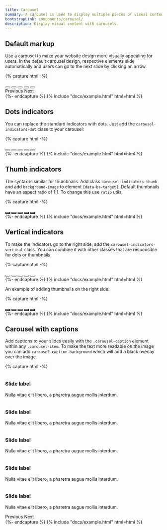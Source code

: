 ```yaml
---
title: Carousel
summary: A carousel is used to display multiple pieces of visual content without taking up too much space. Carousels eliminate the need to scroll down the page to see all content and are a popular method of displaying marketing information.
bootstrapLink: components/carousel/
description: Display visual content with carousels.
---
```


## Default markup

Use a carousel to make your website design more visually appealing for users. In the default carousel design, respective elements slide automatically and users can go to the next slide by clicking an arrow.

{% capture html -%}
<div id="carousel-sample" class="carousel slide" data-bs-ride="carousel">
  <div class="carousel-indicators">
    <button
      type="button"
      data-bs-target="#carousel-sample"
      data-bs-slide-to="0"
      class="active"
    ></button>
    <button type="button" data-bs-target="#carousel-sample" data-bs-slide-to="1"></button>
    <button type="button" data-bs-target="#carousel-sample" data-bs-slide-to="2"></button>
    <button type="button" data-bs-target="#carousel-sample" data-bs-slide-to="3"></button>
    <button type="button" data-bs-target="#carousel-sample" data-bs-slide-to="4"></button>
  </div>
  <div class="carousel-inner">
    <div class="carousel-item active">
      <img
        class="d-block w-100"
        alt=""
        src="/samples/photos/city-lights-reflected-in-the-water-at-night.jpg"
      />
    </div>
    <div class="carousel-item">
      <img
        class="d-block w-100"
        alt=""
        src="/samples/photos/color-palette-guide-sample-colors-catalog-.jpg"
      />
    </div>
    <div class="carousel-item">
      <img
        class="d-block w-100"
        alt=""
        src="/samples/photos/finances-us-dollars-and-bitcoins-currency-money.jpg"
      />
    </div>
    <div class="carousel-item">
      <img
        class="d-block w-100"
        alt=""
        src="/samples/photos/tropical-palm-leaves-floral-pattern-background.jpg"
      />
    </div>
    <div class="carousel-item">
      <img class="d-block w-100" alt="" src="/samples/photos/young-woman-working-in-a-cafe.jpg" />
    </div>
  </div>
  <a
    class="carousel-control-prev"
    data-bs-target="#carousel-sample"
    role="button"
    data-bs-slide="prev"
  >
    <span class="carousel-control-prev-icon" aria-hidden="true"></span>
    <span class="visually-hidden">Previous</span>
  </a>
  <a
    class="carousel-control-next"
    data-bs-target="#carousel-sample"
    role="button"
    data-bs-slide="next"
  >
    <span class="carousel-control-next-icon" aria-hidden="true"></span>
    <span class="visually-hidden">Next</span>
  </a>
</div>
{%- endcapture %}
{% include "docs/example.html" html=html %}

## Dots indicators

You can replace the standard indicators with dots. Just add the `carousel-indicators-dot` class to your carousel:

{% capture html -%}
<div id="carousel-indicators-dot" class="carousel slide carousel-fade" data-bs-ride="carousel">
  <div class="carousel-indicators carousel-indicators-dot">
    <button
      type="button"
      data-bs-target="#carousel-indicators-dot"
      data-bs-slide-to="0"
      class="active"
    ></button>
    <button type="button" data-bs-target="#carousel-indicators-dot" data-bs-slide-to="1"></button>
    <button type="button" data-bs-target="#carousel-indicators-dot" data-bs-slide-to="2"></button>
    <button type="button" data-bs-target="#carousel-indicators-dot" data-bs-slide-to="3"></button>
    <button type="button" data-bs-target="#carousel-indicators-dot" data-bs-slide-to="4"></button>
  </div>
  <div class="carousel-inner">
    <div class="carousel-item active">
      <img
        class="d-block w-100"
        alt=""
        src="/samples/photos/stylish-workspace-with-macbook-pro.jpg"
      />
    </div>
    <div class="carousel-item">
      <img
        class="d-block w-100"
        alt=""
        src="/samples/photos/coffee-on-a-table-with-other-items.jpg"
      />
    </div>
    <div class="carousel-item">
      <img class="d-block w-100" alt="" src="/samples/photos/book-on-the-grass.jpg" />
    </div>
    <div class="carousel-item">
      <img
        class="d-block w-100"
        alt=""
        src="/samples/photos/a-woman-works-at-a-desk-with-a-laptop-and-a-cup-of-coffee.jpg"
      />
    </div>
    <div class="carousel-item">
      <img
        class="d-block w-100"
        alt=""
        src="/samples/photos/people-by-a-banquet-table-full-with-food.jpg"
      />
    </div>
  </div>
</div>
{%- endcapture %}
{% include "docs/example.html" html=html %}

## Thumb indicators

The syntax is similar for thumbnails. Add class `carousel-indicators-thumb` and add `background-image` to element `[data-bs-target]`. Default thumbnails have an aspect ratio of 1:1. To change this use `ratio` utils.

{% capture html -%}
<div id="carousel-indicators-thumb" class="carousel slide carousel-fade" data-bs-ride="carousel">
  <div class="carousel-indicators carousel-indicators-thumb">
    <button
      type="button"
      data-bs-target="#carousel-indicators-thumb"
      data-bs-slide-to="0"
      class="ratio ratio-4x3 active"
      style="background-image: url(/samples/photos/group-of-people-sightseeing-in-the-city.jpg)"
    ></button>
    <button
      type="button"
      data-bs-target="#carousel-indicators-thumb"
      data-bs-slide-to="1"
      class="ratio ratio-4x3"
      style="background-image: url(/samples/photos/young-woman-working-in-a-cafe.jpg)"
    ></button>
    <button
      type="button"
      data-bs-target="#carousel-indicators-thumb"
      data-bs-slide-to="2"
      class="ratio ratio-4x3"
      style="
        background-image: url(/samples/photos/soft-photo-of-woman-on-the-bed-with-the-book-and-cup-of-coffee-in-hands.jpg);
      "
    ></button>
    <button
      type="button"
      data-bs-target="#carousel-indicators-thumb"
      data-bs-slide-to="3"
      class="ratio ratio-4x3"
      style="background-image: url(/samples/photos/stylish-workplace-with-computer-at-home.jpg)"
    ></button>
    <button
      type="button"
      data-bs-target="#carousel-indicators-thumb"
      data-bs-slide-to="4"
      class="ratio ratio-4x3"
      style="background-image: url(/samples/photos/stylish-workspace-with-macbook-pro.jpg)"
    ></button>
  </div>
  <div class="carousel-inner">
    <div class="carousel-item active">
      <img
        class="d-block w-100"
        alt=""
        src="/samples/photos/group-of-people-sightseeing-in-the-city.jpg"
      />
    </div>
    <div class="carousel-item">
      <img class="d-block w-100" alt="" src="/samples/photos/young-woman-working-in-a-cafe.jpg" />
    </div>
    <div class="carousel-item">
      <img
        class="d-block w-100"
        alt=""
        src="/samples/photos/soft-photo-of-woman-on-the-bed-with-the-book-and-cup-of-coffee-in-hands.jpg"
      />
    </div>
    <div class="carousel-item">
      <img
        class="d-block w-100"
        alt=""
        src="/samples/photos/stylish-workplace-with-computer-at-home.jpg"
      />
    </div>
    <div class="carousel-item">
      <img
        class="d-block w-100"
        alt=""
        src="/samples/photos/stylish-workspace-with-macbook-pro.jpg"
      />
    </div>
  </div>
</div>
{%- endcapture %}
{% include "docs/example.html" html=html %}

## Vertical indicators

To make the indicators go to the right side, add the `carousel-indicators-vertical` class. You can combine it with other classes that are responsible for dots or thumbnails.

{% capture html -%}
<div
  id="carousel-indicators-dot-vertical"
  class="carousel slide carousel-fade"
  data-bs-ride="carousel"
>
  <div class="carousel-indicators carousel-indicators-vertical carousel-indicators-dot">
    <button
      type="button"
      data-bs-target="#carousel-indicators-dot-vertical"
      data-bs-slide-to="0"
      class="active"
    ></button>
    <button
      type="button"
      data-bs-target="#carousel-indicators-dot-vertical"
      data-bs-slide-to="1"
    ></button>
    <button
      type="button"
      data-bs-target="#carousel-indicators-dot-vertical"
      data-bs-slide-to="2"
    ></button>
    <button
      type="button"
      data-bs-target="#carousel-indicators-dot-vertical"
      data-bs-slide-to="3"
    ></button>
    <button
      type="button"
      data-bs-target="#carousel-indicators-dot-vertical"
      data-bs-slide-to="4"
    ></button>
  </div>
  <div class="carousel-inner">
    <div class="carousel-item active">
      <img class="d-block w-100" alt="" src="/samples/photos/man-looking-out-to-sea.jpg" />
    </div>
    <div class="carousel-item">
      <img class="d-block w-100" alt="" src="/samples/photos/making-magic-with-fairy-lights.jpg" />
    </div>
    <div class="carousel-item">
      <img
        class="d-block w-100"
        alt=""
        src="/samples/photos/finances-us-dollars-and-bitcoins-currency-money-5.jpg"
      />
    </div>
    <div class="carousel-item">
      <img
        class="d-block w-100"
        alt=""
        src="/samples/photos/cup-of-coffee-on-table-in-cafe-2.jpg"
      />
    </div>
    <div class="carousel-item">
      <img
        class="d-block w-100"
        alt=""
        src="/samples/photos/young-woman-sitting-on-the-sofa-and-working-on-her-laptop-2.jpg"
      />
    </div>
  </div>
</div>
{%- endcapture %}
{% include "docs/example.html" html=html %}

An example of adding thumbnails on the right side:

{% capture html -%}
<div
  id="carousel-indicators-thumb-vertical"
  class="carousel slide carousel-fade"
  data-bs-ride="carousel"
>
  <div class="carousel-indicators carousel-indicators-vertical carousel-indicators-thumb">
    <button
      type="button"
      data-bs-target="#carousel-indicators-thumb-vertical"
      data-bs-slide-to="0"
      class="ratio ratio-4x3 active"
      style="
        background-image: url(/samples/photos/finances-us-dollars-and-bitcoins-currency-money.jpg);
      "
    ></button>
    <button
      type="button"
      data-bs-target="#carousel-indicators-thumb-vertical"
      data-bs-slide-to="1"
      class="ratio ratio-4x3"
      style="background-image: url(/samples/photos/businesswoman-working-at-her-laptop.jpg)"
    ></button>
    <button
      type="button"
      data-bs-target="#carousel-indicators-thumb-vertical"
      data-bs-slide-to="2"
      class="ratio ratio-4x3"
      style="background-image: url(/samples/photos/color-palette-guide-sample-colors-catalog-.jpg)"
    ></button>
    <button
      type="button"
      data-bs-target="#carousel-indicators-thumb-vertical"
      data-bs-slide-to="3"
      class="ratio ratio-4x3"
      style="
        background-image: url(/samples/photos/blue-sofa-with-pillows-in-a-designer-living-room-interior.jpg);
      "
    ></button>
    <button
      type="button"
      data-bs-target="#carousel-indicators-thumb-vertical"
      data-bs-slide-to="4"
      class="ratio ratio-4x3"
      style="
        background-image: url(/samples/photos/beautiful-blonde-woman-on-a-wooden-pier-by-the-lake.jpg);
      "
    ></button>
  </div>
  <div class="carousel-inner">
    <div class="carousel-item active">
      <img
        class="d-block w-100"
        alt=""
        src="/samples/photos/finances-us-dollars-and-bitcoins-currency-money.jpg"
      />
    </div>
    <div class="carousel-item">
      <img
        class="d-block w-100"
        alt=""
        src="/samples/photos/businesswoman-working-at-her-laptop.jpg"
      />
    </div>
    <div class="carousel-item">
      <img
        class="d-block w-100"
        alt=""
        src="/samples/photos/color-palette-guide-sample-colors-catalog-.jpg"
      />
    </div>
    <div class="carousel-item">
      <img
        class="d-block w-100"
        alt=""
        src="/samples/photos/blue-sofa-with-pillows-in-a-designer-living-room-interior.jpg"
      />
    </div>
    <div class="carousel-item">
      <img
        class="d-block w-100"
        alt=""
        src="/samples/photos/beautiful-blonde-woman-on-a-wooden-pier-by-the-lake.jpg"
      />
    </div>
  </div>
</div>
{%- endcapture %}
{% include "docs/example.html" html=html %}

## Carousel with captions

Add captions to your slides easily with the `.carousel-caption` element within any `.carousel-item`. To make the text more readable on the image you can add `carousel-caption-background` which will add a black overlay over the image.

{% capture html -%}
<div id="carousel-captions" class="carousel slide" data-bs-ride="carousel">
  <div class="carousel-inner">
    <div class="carousel-item active">
      <img
        class="d-block w-100"
        alt=""
        src="/samples/photos/workplace-with-laptop-on-table-at-home-4.jpg"
      />
      <div class="carousel-caption-background d-none d-md-block"></div>
      <div class="carousel-caption d-none d-md-block">
        <h3>Slide label</h3>
        <p>Nulla vitae elit libero, a pharetra augue mollis interdum.</p>
      </div>
    </div>
    <div class="carousel-item">
      <img
        class="d-block w-100"
        alt=""
        src="/samples/photos/people-watching-a-presentation-in-a-room.jpg"
      />
      <div class="carousel-caption-background d-none d-md-block"></div>
      <div class="carousel-caption d-none d-md-block">
        <h3>Slide label</h3>
        <p>Nulla vitae elit libero, a pharetra augue mollis interdum.</p>
      </div>
    </div>
    <div class="carousel-item">
      <img
        class="d-block w-100"
        alt=""
        src="/samples/photos/people-by-a-banquet-table-full-with-food.jpg"
      />
      <div class="carousel-caption-background d-none d-md-block"></div>
      <div class="carousel-caption d-none d-md-block">
        <h3>Slide label</h3>
        <p>Nulla vitae elit libero, a pharetra augue mollis interdum.</p>
      </div>
    </div>
    <div class="carousel-item">
      <img
        class="d-block w-100"
        alt=""
        src="/samples/photos/books-and-purple-flowers-on-a-wooden-stool-by-the-bed.jpg"
      />
      <div class="carousel-caption-background d-none d-md-block"></div>
      <div class="carousel-caption d-none d-md-block">
        <h3>Slide label</h3>
        <p>Nulla vitae elit libero, a pharetra augue mollis interdum.</p>
      </div>
    </div>
    <div class="carousel-item">
      <img class="d-block w-100" alt="" src="/samples/photos/cup-of-coffee-and-an-open-book.jpg" />
      <div class="carousel-caption-background d-none d-md-block"></div>
      <div class="carousel-caption d-none d-md-block">
        <h3>Slide label</h3>
        <p>Nulla vitae elit libero, a pharetra augue mollis interdum.</p>
      </div>
    </div>
  </div>
  <a
    class="carousel-control-prev"
    data-bs-target="#carousel-captions"
    role="button"
    data-bs-slide="prev"
  >
    <span class="carousel-control-prev-icon" aria-hidden="true"></span>
    <span class="visually-hidden">Previous</span>
  </a>
  <a
    class="carousel-control-next"
    data-bs-target="#carousel-captions"
    role="button"
    data-bs-slide="next"
  >
    <span class="carousel-control-next-icon" aria-hidden="true"></span>
    <span class="visually-hidden">Next</span>
  </a>
</div>
{%- endcapture %}
{% include "docs/example.html" html=html %}
